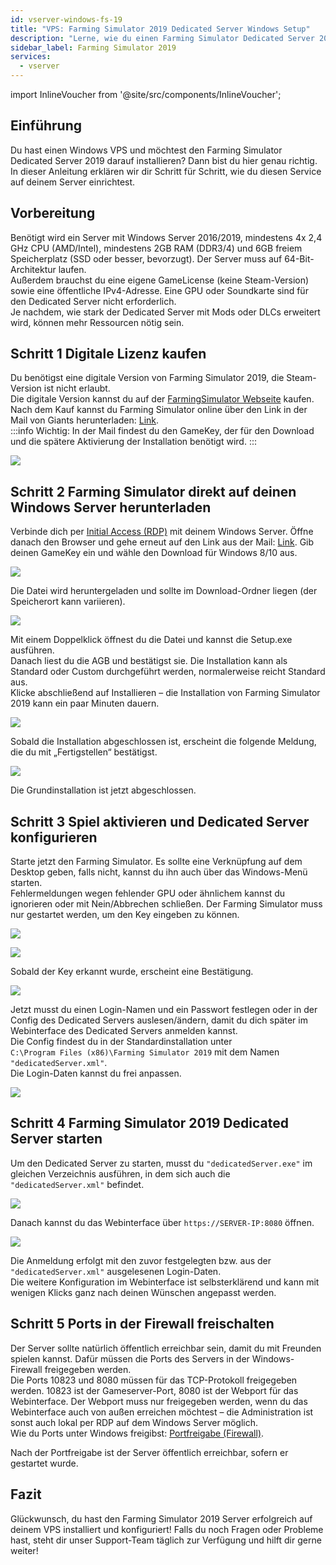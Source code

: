 ```yaml
---
id: vserver-windows-fs-19
title: "VPS: Farming Simulator 2019 Dedicated Server Windows Setup"
description: "Lerne, wie du einen Farming Simulator Dedicated Server 2019 auf einem Windows VPS für flüssiges Multiplayer-Gameplay einrichtest → Jetzt mehr erfahren"
sidebar_label: Farming Simulator 2019
services:
  - vserver
---
```


import InlineVoucher from '@site/src/components/InlineVoucher';

## Einführung

Du hast einen Windows VPS und möchtest den Farming Simulator Dedicated Server 2019 darauf installieren? Dann bist du hier genau richtig. In dieser Anleitung erklären wir dir Schritt für Schritt, wie du diesen Service auf deinem Server einrichtest.
<InlineVoucher />

## Vorbereitung

Benötigt wird ein Server mit Windows Server 2016/2019, mindestens 4x 2,4 GHz CPU (AMD/Intel), mindestens 2GB RAM (DDR3/4) und 6GB freiem Speicherplatz (SSD oder besser, bevorzugt). Der Server muss auf 64-Bit-Architektur laufen.  
Außerdem brauchst du eine eigene GameLicense (keine Steam-Version) sowie eine öffentliche IPv4-Adresse. Eine GPU oder Soundkarte sind für den Dedicated Server nicht erforderlich.  
Je nachdem, wie stark der Dedicated Server mit Mods oder DLCs erweitert wird, können mehr Ressourcen nötig sein.

## Schritt 1 Digitale Lizenz kaufen

Du benötigst eine digitale Version von Farming Simulator 2019, die Steam-Version ist nicht erlaubt.  
Die digitale Version kannst du auf der [FarmingSimulator Webseite](https://www.farming-simulator.com/buy-now.php?lang=de&country=de&platform=pcdigital) kaufen.  
Nach dem Kauf kannst du Farming Simulator online über den Link in der Mail von Giants herunterladen: [Link](https://eshop.giants-software.com/downloads.php).  
:::info
Wichtig: In der Mail findest du den GameKey, der für den Download und die spätere Aktivierung der Installation benötigt wird. 
:::

![](https://screensaver01.zap-hosting.com/index.php/s/bR9YqJ5xXFwaWky/preview)

## Schritt 2 Farming Simulator direkt auf deinen Windows Server herunterladen

Verbinde dich per [Initial Access (RDP)](vserver-windows-userdp.md) mit deinem Windows Server. Öffne danach den Browser und gehe erneut auf den Link aus der Mail: [Link](https://eshop.giants-software.com/downloads.php). Gib deinen GameKey ein und wähle den Download für Windows 8/10 aus.

![](https://screensaver01.zap-hosting.com/index.php/s/YaSo85pefHf5r5n/preview)

Die Datei wird heruntergeladen und sollte im Download-Ordner liegen (der Speicherort kann variieren).

![](https://screensaver01.zap-hosting.com/index.php/s/2nPDeWB97FXoFer/preview)

Mit einem Doppelklick öffnest du die Datei und kannst die Setup.exe ausführen.  
Danach liest du die AGB und bestätigst sie. Die Installation kann als Standard oder Custom durchgeführt werden, normalerweise reicht Standard aus.  
Klicke abschließend auf Installieren – die Installation von Farming Simulator 2019 kann ein paar Minuten dauern.

![](https://screensaver01.zap-hosting.com/index.php/s/agaffABodEkxrse/preview)

Sobald die Installation abgeschlossen ist, erscheint die folgende Meldung, die du mit „Fertigstellen“ bestätigst.

![](https://screensaver01.zap-hosting.com/index.php/s/48n27oNSxe2srRN/preview)

Die Grundinstallation ist jetzt abgeschlossen.

## Schritt 3 Spiel aktivieren und Dedicated Server konfigurieren

Starte jetzt den Farming Simulator. Es sollte eine Verknüpfung auf dem Desktop geben, falls nicht, kannst du ihn auch über das Windows-Menü starten.  
Fehlermeldungen wegen fehlender GPU oder ähnlichem kannst du ignorieren oder mit Nein/Abbrechen schließen. Der Farming Simulator muss nur gestartet werden, um den Key eingeben zu können.

![](https://screensaver01.zap-hosting.com/index.php/s/CK6izaPpk7JLi67/preview)

![](https://screensaver01.zap-hosting.com/index.php/s/9Jc4oE3t43em4nf/preview)

Sobald der Key erkannt wurde, erscheint eine Bestätigung.

![](https://screensaver01.zap-hosting.com/index.php/s/jPqAggmfjQjxgei/preview)

Jetzt musst du einen Login-Namen und ein Passwort festlegen oder in der Config des Dedicated Servers auslesen/ändern, damit du dich später im Webinterface des Dedicated Servers anmelden kannst.  
Die Config findest du in der Standardinstallation unter  
`C:\Program Files (x86)\Farming Simulator 2019` mit dem Namen `"dedicatedServer.xml"`.  
Die Login-Daten kannst du frei anpassen.

![](https://screensaver01.zap-hosting.com/index.php/s/wDcfAgymENcJ3Aa/preview)

## Schritt 4 Farming Simulator 2019 Dedicated Server starten

Um den Dedicated Server zu starten, musst du `"dedicatedServer.exe"` im gleichen Verzeichnis ausführen, in dem sich auch die `"dedicatedServer.xml"` befindet.

![](https://screensaver01.zap-hosting.com/index.php/s/5YGepFzoR9bHAcF/preview)

Danach kannst du das Webinterface über `https://SERVER-IP:8080` öffnen.

![](https://screensaver01.zap-hosting.com/index.php/s/Dfz7c35dpzPS9NK/preview)

Die Anmeldung erfolgt mit den zuvor festgelegten bzw. aus der `"dedicatedServer.xml"` ausgelesenen Login-Daten.  
Die weitere Konfiguration im Webinterface ist selbsterklärend und kann mit wenigen Klicks ganz nach deinen Wünschen angepasst werden.

## Schritt 5 Ports in der Firewall freischalten

Der Server sollte natürlich öffentlich erreichbar sein, damit du mit Freunden spielen kannst. Dafür müssen die Ports des Servers in der Windows-Firewall freigegeben werden.  
Die Ports 10823 und 8080 müssen für das TCP-Protokoll freigegeben werden. 10823 ist der Gameserver-Port, 8080 ist der Webport für das Webinterface. Der Webport muss nur freigegeben werden, wenn du das Webinterface auch von außen erreichen möchtest – die Administration ist sonst auch lokal per RDP auf dem Windows Server möglich.  
Wie du Ports unter Windows freigibst: [Portfreigabe (Firewall)](vserver-windows-port.md).

Nach der Portfreigabe ist der Server öffentlich erreichbar, sofern er gestartet wurde.

## Fazit

Glückwunsch, du hast den Farming Simulator 2019 Server erfolgreich auf deinem VPS installiert und konfiguriert! Falls du noch Fragen oder Probleme hast, steht dir unser Support-Team täglich zur Verfügung und hilft dir gerne weiter!

<InlineVoucher />